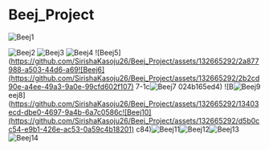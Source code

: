 # Beej_Project

![Beej1](https://github.com/SirishaKasoju26/Beej_Project/assets/132665292/a9b838bd-bf7f-4324-a7ea-549a35daad7d)

![Beej2](https://github.com/SirishaKasoju26/Beej_Project/assets/132665292/e07f97ad-0223-44fb-aaa8-da8e3ea1f380)
![Beej3](https://github.com/SirishaKasoju26/Beej_Project/assets/132665292/0b1f5c29-6d18-4b64-8223-2951e4b42d71)
![Beej4](https://github.com/SirishaKasoju26/Beej_Project/assets/132665292/f9299003-a4a4-410d-b427-cab5e45d3b39)
![Beej5](https://github.com/SirishaKasoju26/Beej_Project/assets/132665292/2a877988-a503-44d6-a69![Beej6](https://github.com/SirishaKasoju26/Beej_Project/assets/132665292/2b2cd90e-a4ee-49a3-9a0e-99cfd602f107)
7-1c![Beej7](https://github.com/SirishaKasoju26/Beej_Project/assets/132665292/996df802-7d0f-4df1-8c75-53dec98f3ef8)
024b165ed4)
![B![Beej9](https://github.com/SirishaKasoju26/Beej_Project/assets/132665292/bd7ba490-f1ac-4e55-9c80-b68adb50257e)
eej8](https://github.com/SirishaKasoju26/Beej_Project/assets/132665292/13403ecd-dbe0-4697-9a4b-6a7c0586c![Beej10](https://github.com/SirishaKasoju26/Beej_Project/assets/132665292/d5b0cc54-e9b1-426e-ac53-0a59c4b18201)
c84)![Beej11](https://github.com/SirishaKasoju26/Beej_Project/assets/132665292/16b4fb68-1396-4c86-b965-ebd12c7aaad0)![Beej12](https://github.com/SirishaKasoju26/Beej_Project/assets/132665292/bf0a8a7b-0477-4543-b3e4-2eb266b2d2bd)![Beej13](https://github.com/SirishaKasoju26/Beej_Project/assets/132665292/c32bced2-513f-44eb-93d3-7a3a7d7c97ae)![Beej14](https://github.com/SirishaKasoju26/Beej_Project/assets/132665292/9f0eeb41-a658-4498-ac79-4372a1bf6116)




